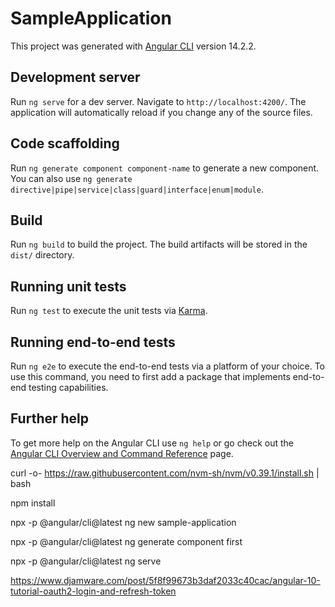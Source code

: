 # SampleApplication

This project was generated with [Angular CLI](https://github.com/angular/angular-cli) version 14.2.2.

## Development server

Run `ng serve` for a dev server. Navigate to `http://localhost:4200/`. The application will automatically reload if you change any of the source files.

## Code scaffolding

Run `ng generate component component-name` to generate a new component. You can also use `ng generate directive|pipe|service|class|guard|interface|enum|module`.

## Build

Run `ng build` to build the project. The build artifacts will be stored in the `dist/` directory.

## Running unit tests

Run `ng test` to execute the unit tests via [Karma](https://karma-runner.github.io).

## Running end-to-end tests

Run `ng e2e` to execute the end-to-end tests via a platform of your choice. To use this command, you need to first add a package that implements end-to-end testing capabilities.

## Further help

To get more help on the Angular CLI use `ng help` or go check out the [Angular CLI Overview and Command Reference](https://angular.io/cli) page.


curl -o- https://raw.githubusercontent.com/nvm-sh/nvm/v0.39.1/install.sh | bash

npm install



npx -p @angular/cli@latest ng new sample-application

npx -p @angular/cli@latest ng  generate component first 

npx -p @angular/cli@latest ng serve

https://www.djamware.com/post/5f8f99673b3daf2033c40cac/angular-10-tutorial-oauth2-login-and-refresh-token
